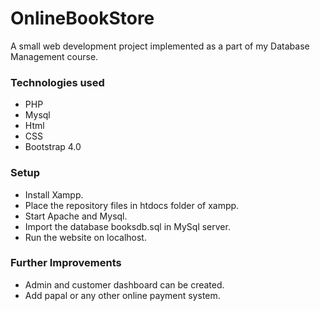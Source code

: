 # OnlineBookStore
A small web development project implemented as a part of my Database Management course.
### Technologies used
* PHP
* Mysql
* Html
* CSS
* Bootstrap 4.0

### Setup
* Install Xampp.
* Place the repository files in htdocs folder of xampp. 
* Start Apache and Mysql.
* Import the database booksdb.sql in MySql server.
* Run the website on localhost. 

### Further Improvements 
* Admin and customer dashboard can be created.
* Add papal or any other online payment system.
